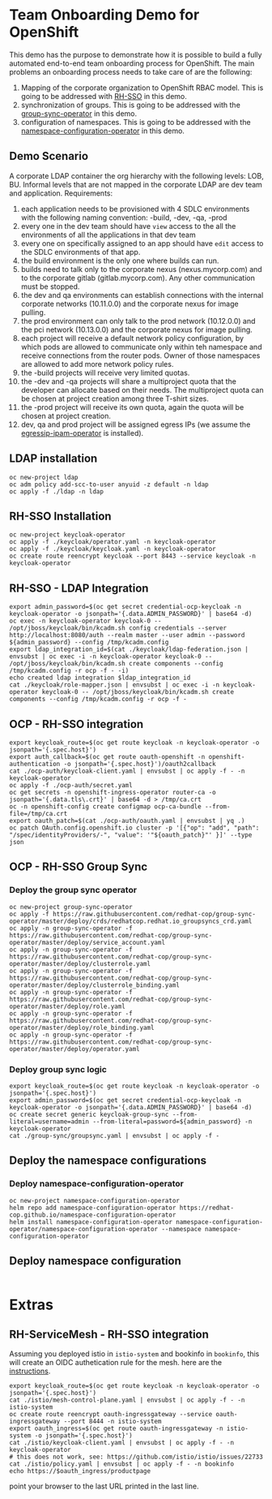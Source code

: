 # Team Onboarding Demo for OpenShift

This demo has the purpose to demonstrate how it is possible to build a fully automated end-to-end team onboarding process for OpenShift.
The main problems an onboarding process needs to take care of are the following:

1. Mapping of the corporate organization to OpenShift RBAC model. This is going to be addressed with [RH-SSO]() in this demo.
2. synchronization of groups. This is going to be addressed with the [group-sync-operator]() in this demo.
3. configuration of namespaces. This is going to be addressed with the [namespace-configuration-operator]() in this demo.

## Demo Scenario

A corporate LDAP container the org hierarchy with the following levels: LOB, BU. Informal levels that are not mapped in the corporate LDAP are dev team and application.
Requirements:

1. each application needs to be provisioned with 4 SDLC environments with the following naming convention: <app>-build, <app>-dev, <app>-qa, <app>-prod
2. every one in the dev team should have `view` access to the all the environments of all the applications in that dev team
3. every one on specifically assigned to an app should have `edit` access to the SDLC environments of that app.
4. the build environment is the only one where builds can run.
5. builds need to talk only to the corporate nexus (nexus.mycorp.com) and to the corporate gitlab (gitlab.mycorp.com). Any other communication must be stopped.
6. the dev and qa environments can establish connections with the internal corporate networks (10.11.0.0) and the corporate nexus for image pulling.
7. the prod environment can only talk to the prod network (10.12.0.0) and the pci network (10.13.0.0) and the corporate nexus for image pulling.
8. each project will receive a default network policy configuration, by which pods are allowed to communicate only within teh namespace and receive connections from the router pods. Owner of those namespaces are allowed to add more network policy rules.
9. the -build projects will receive very limited quotas.
10. the -dev and -qa projects will share a multiproject quota that the developer can allocate based on their needs. The multiproject quota can be chosen at project creation among three T-shirt sizes.
11. the -prod project will receive its own quota, again the quota will be chosen at project creation.
12. dev, qa and prod project will be assigned egress IPs (we assume the [egressip-ipam-operator](https://github.com/redhat-cop/egressip-ipam-operator) is installed).


## LDAP installation

```shell
oc new-project ldap
oc adm policy add-scc-to-user anyuid -z default -n ldap
oc apply -f ./ldap -n ldap
```

## RH-SSO Installation

```shell
oc new-project keycloak-operator
oc apply -f ./keycloak/operator.yaml -n keycloak-operator
oc apply -f ./keycloak/keycloak.yaml -n keycloak-operator
oc create route reencrypt keycloak --port 8443 --service keycloak -n keycloak-operator
```

## RH-SSO - LDAP Integration

```shell
export admin_password=$(oc get secret credential-ocp-keycloak -n keycloak-operator -o jsonpath='{.data.ADMIN_PASSWORD}' | base64 -d)
oc exec -n keycloak-operator keycloak-0 -- /opt/jboss/keycloak/bin/kcadm.sh config credentials --server http://localhost:8080/auth --realm master --user admin --password ${admin_password} --config /tmp/kcadm.config
export ldap_integration_id=$(cat ./keycloak/ldap-federation.json | envsubst | oc exec -i -n keycloak-operator keycloak-0 -- /opt/jboss/keycloak/bin/kcadm.sh create components --config /tmp/kcadm.config -r ocp -f - -i)
echo created ldap integration $ldap_integration_id
cat ./keycloak/role-mapper.json | envsubst | oc exec -i -n keycloak-operator keycloak-0 -- /opt/jboss/keycloak/bin/kcadm.sh create components --config /tmp/kcadm.config -r ocp -f -
```

## OCP - RH-SSO integration

```shell
export keycloak_route=$(oc get route keycloak -n keycloak-operator -o jsonpath='{.spec.host}')
export auth_callback=$(oc get route oauth-openshift -n openshift-authentication -o jsonpath='{.spec.host}')/oauth2callback
cat ./ocp-auth/keycloak-client.yaml | envsubst | oc apply -f - -n keycloak-operator
oc apply -f ./ocp-auth/secret.yaml
oc get secrets -n openshift-ingress-operator router-ca -o jsonpath='{.data.tls\.crt}' | base64 -d > /tmp/ca.crt
oc -n openshift-config create configmap ocp-ca-bundle --from-file=/tmp/ca.crt
export oauth_patch=$(cat ./ocp-auth/oauth.yaml | envsubst | yq .)
oc patch OAuth.config.openshift.io cluster -p '[{"op": "add", "path": "/spec/identityProviders/-", "value": '"${oauth_patch}"' }]' --type json
```

## OCP - RH-SSO Group Sync

### Deploy the group sync operator

```shell
oc new-project group-sync-operator
oc apply -f https://raw.githubusercontent.com/redhat-cop/group-sync-operator/master/deploy/crds/redhatcop.redhat.io_groupsyncs_crd.yaml
oc apply -n group-sync-operator -f https://raw.githubusercontent.com/redhat-cop/group-sync-operator/master/deploy/service_account.yaml
oc apply -n group-sync-operator -f https://raw.githubusercontent.com/redhat-cop/group-sync-operator/master/deploy/clusterrole.yaml
oc apply -n group-sync-operator -f https://raw.githubusercontent.com/redhat-cop/group-sync-operator/master/deploy/clusterrole_binding.yaml
oc apply -n group-sync-operator -f https://raw.githubusercontent.com/redhat-cop/group-sync-operator/master/deploy/role.yaml
oc apply -n group-sync-operator -f https://raw.githubusercontent.com/redhat-cop/group-sync-operator/master/deploy/role_binding.yaml
oc apply -n group-sync-operator -f https://raw.githubusercontent.com/redhat-cop/group-sync-operator/master/deploy/operator.yaml
```

### Deploy group sync logic

```shell
export keycloak_route=$(oc get route keycloak -n keycloak-operator -o jsonpath='{.spec.host}')
export admin_password=$(oc get secret credential-ocp-keycloak -n keycloak-operator -o jsonpath='{.data.ADMIN_PASSWORD}' | base64 -d)
oc create secret generic keycloak-group-sync --from-literal=username=admin --from-literal=password=${admin_password} -n keycloak-operator
cat ./group-sync/groupsync.yaml | envsubst | oc apply -f -
```

## Deploy the namespace configurations

### Deploy namespace-configuration-operator

```shell
oc new-project namespace-configuration-operator
helm repo add namespace-configuration-operator https://redhat-cop.github.io/namespace-configuration-operator
helm install namespace-configuration-operator namespace-configuration-operator/namespace-configuration-operator --namespace namespace-configuration-operator
```

## Deploy namespace configuration

```shell
```




# Extras

## RH-ServiceMesh - RH-SSO integration

Assuming you deployed istio in `istio-system` and bookinfo in `bookinfo`, this will create an OIDC authetication rule for the mesh.
here are the [instructions](https://github.com/raffaelespazzoli/openshift-enablement-exam/tree/master/misc4.0/ServiceMesh).

```shell
export keycloak_route=$(oc get route keycloak -n keycloak-operator -o jsonpath='{.spec.host}')
cat ./istio/mesh-control-plane.yaml | envsubst | oc apply -f - -n istio-system
oc create route reencrypt oauth-ingressgateway --service oauth-ingressgateway --port 8444 -n istio-system
export oauth_ingress=$(oc get route oauth-ingressgateway -n istio-system -o jsonpath='{.spec.host}')
cat ./istio/keycloak-client.yaml | envsubst | oc apply -f - -n keycloak-operator
# this does not work, see: https://github.com/istio/istio/issues/22733
cat ./istio/policy.yaml | envsubst | oc apply -f - -n bookinfo
echo https://$oauth_ingress/productpage
```

point your browser to the last URL printed in the last line.
